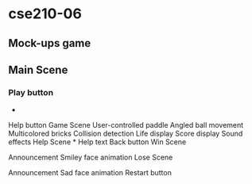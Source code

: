 # cse210-06

## Mock-ups game

## Main Scene
### Play button
*
Help button
Game Scene
User-controlled paddle
Angled ball movement
Multicolored bricks
Collision detection
Life display
Score display
Sound effects
Help Scene
*
Help text
Back button
Win Scene

Announcement
Smiley face animation
Lose Scene

Announcement
Sad face animation
Restart button
